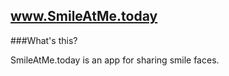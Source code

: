 www.SmileAtMe.today
-------------------

###What's this?

SmileAtMe.today is an app for sharing smile faces.